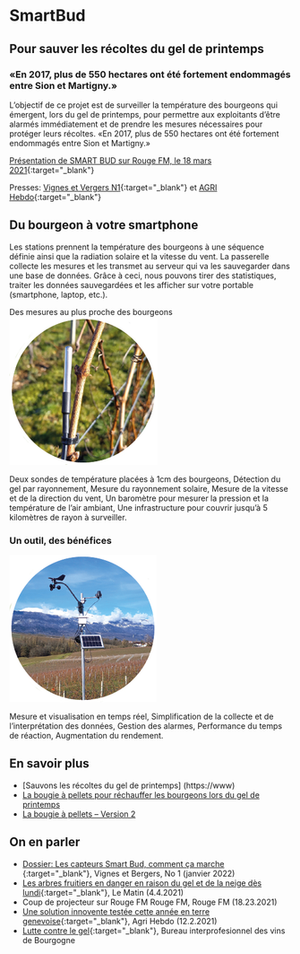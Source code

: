 # SmartBud
## Pour sauver les récoltes du gel de printemps
### «En 2017, plus de 550 hectares ont été fortement endommagés entre Sion et Martigny.» 

L’objectif de ce projet est de surveiller la température des bourgeons qui émergent, lors du gel de printemps, pour permettre aux exploitants d’être alarmés immédiatement et de prendre les mesures nécessaires pour protéger leurs récoltes. «En 2017, plus de 550 hectares ont été fortement endommagés entre Sion et Martigny.» 

[Présentation de SMART BUD sur Rouge FM, le 18 mars 2021](https://youtu.be/-9DW8gAQh1I){:target="_blank"}

Presses: [Vignes et Vergers N1](https://www.revuevitiarbohorti.ch/archives/?id_heft=134&jahr_heft=2022){:target="_blank"} et [AGRI Hebdo](https://www.facebook.com/ecosensors/photos/a.106412497776585/241220640962436/){:target="_blank"}

## Du bourgeon à votre smartphone
Les stations prennent la température des bourgeons à une séquence définie ainsi que la radiation solaire et la vitesse du vent. La passerelle collecte les mesures et les transmet au serveur qui va les sauvegarder dans une base de données. Grâce à ceci, nous pouvons tirer des statistiques, traiter les données sauvegardées et les afficher sur votre portable (smartphone, laptop, etc.). 

Des mesures au plus proche des bourgeons
![Sondes Température waterproof](assets/images/smartbud/ds18b20.png "sonde température waterproof")

Deux sondes de température placées à 1cm des bourgeons,
Détection du gel par rayonnement,
Mesure du rayonnement solaire,
Mesure de la vitesse et de la direction du vent,
Un baromètre pour mesurer la pression et la température de l’air ambiant,
Une infrastructure pour couvrir jusqu’à 5 kilomètres de rayon à surveiller.

### Un outil, des bénéfices
![Anenomètre](assets/images/smartbud/anenometer.png "Anenomètre")

Mesure et visualisation en temps réel,
Simplification de la collecte et de l’interprétation des données,
Gestion des alarmes,
Performance du temps de réaction,
Augmentation du rendement.

## En savoir plus
* [Sauvons les récoltes du gel de printemps] (https://www)
* [La bougie à pellets pour réchauffer les bourgeons lors du gel de printemps](https://eco-sensors.ch/la-bougie-a-pellet/)
* [La bougie à pellets – Version 2](https://eco-sensors.ch/la-bougie-a-pellet/la-bougie-a-pellet-v2/)

## On en parler
* [Dossier: Les capteurs Smart Bud, comment ça marche ](https://www.revuevitiarbohorti.ch/archives/?id_heft=134&jahr_heft=2022){:target="_blank"}, Vignes et Bergers, No 1 (janvier 2022) 
* [Les arbres fruitiers en danger en raison du gel et de la neige dès lundi](https://www.lematin.ch/story/les-arbres-fruitiers-en-danger-en-raison-du-gel-et-de-la-neige-des-lundi-210628593769){:target="_blank"}, Le Matin (4.4.2021) 
* Coup de projecteur sur Rouge FM Rouge FM, Rouge FM (18.23.2021)
* [Une solution innovente testée cette année en terre genevoise](https://www.facebook.com/ecosensors/posts/241220684295765){:target="_blank"}, Agri Hebdo (12.2.2021) 
* [Lutte contre le gel](assets/pdf/lutte-contre-le-gel.pdf){:target="_blank"}, Bureau interprofesionnel des vins de Bourgogne
